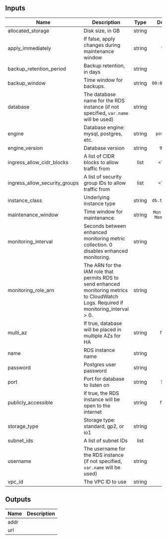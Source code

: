 
## Inputs

| Name | Description | Type | Default | Required |
|------|-------------|:----:|:-----:|:-----:|
| allocated_storage | Disk size, in GB | string | `10` | no |
| apply_immediately | If false, apply changes during maintenance window | string | `true` | no |
| backup_retention_period | Backup retention, in days | string | `5` | no |
| backup_window | Time window for backups. | string | `00:00-01:00` | no |
| database | The database name for the RDS instance (if not specified, `var.name` will be used) | string | `` | no |
| engine | Database engine: mysql, postgres, etc. | string | `postgres` | no |
| engine_version | Database version | string | `9.6.1` | no |
| ingress_allow_cidr_blocks | A list of CIDR blocks to allow traffic from | list | `<list>` | no |
| ingress_allow_security_groups | A list of security group IDs to allow traffic from | list | `<list>` | no |
| instance_class | Underlying instance type | string | `db.t2.micro` | no |
| maintenance_window | Time window for maintenance. | string | `Mon:01:00-Mon:02:00` | no |
| monitoring_interval | Seconds between enhanced monitoring metric collection. 0 disables enhanced monitoring. | string | `0` | no |
| monitoring_role_arn | The ARN for the IAM role that permits RDS to send enhanced monitoring metrics to CloudWatch Logs. Required if monitoring_interval > 0. | string | `` | no |
| multi_az | If true, database will be placed in multiple AZs for HA | string | `false` | no |
| name | RDS instance name | string | - | yes |
| password | Postgres user password | string | - | yes |
| port | Port for database to listen on | string | `5432` | no |
| publicly_accessible | If true, the RDS instance will be open to the internet | string | `false` | no |
| storage_type | Storage type: standard, gp2, or io1 | string | `gp2` | no |
| subnet_ids | A list of subnet IDs | list | - | yes |
| username | The username for the RDS instance (if not specified, `var.name` will be used) | string | `` | no |
| vpc_id | The VPC ID to use | string | - | yes |

## Outputs

| Name | Description |
|------|-------------|
| addr |  |
| url |  |

